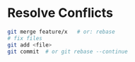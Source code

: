 # Resolve Conflicts

```bash
git merge feature/x   # or: rebase
# fix files
git add <file>
git commit  # or git rebase --continue
```
